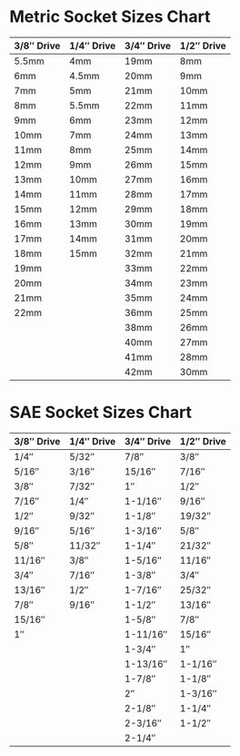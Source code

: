 # Metric Socket Sizes Chart

| 3/8″ Drive | 1/4″ Drive | 3/4″ Drive | 1/2″ Drive |
| --- | --- | --- | --- |
| 5.5mm | 4mm | 19mm | 8mm |
| 6mm | 4.5mm | 20mm | 9mm |
| 7mm | 5mm | 21mm | 10mm |
| 8mm | 5.5mm | 22mm | 11mm |
| 9mm | 6mm | 23mm | 12mm |
| 10mm | 7mm | 24mm | 13mm |
| 11mm | 8mm | 25mm | 14mm |
| 12mm | 9mm | 26mm | 15mm |
| 13mm | 10mm | 27mm | 16mm |
| 14mm | 11mm | 28mm | 17mm |
| 15mm | 12mm | 29mm | 18mm |
| 16mm | 13mm | 30mm | 19mm |
| 17mm | 14mm | 31mm | 20mm |
| 18mm | 15mm | 32mm | 21mm |
| 19mm |  | 33mm | 22mm |
| 20mm |  | 34mm | 23mm |
| 21mm |  | 35mm | 24mm |
| 22mm |  | 36mm | 25mm |
|  |  | 38mm | 26mm |
|  |  | 40mm | 27mm |
|  |  | 41mm | 28mm |
|  |  | 42mm | 30mm |


# SAE Socket Sizes Chart

| 3/8″ Drive | 1/4″ Drive | 3/4″ Drive | 1/2″ Drive |
| --- | --- | --- | --- |
| 1/4″ | 5/32″ | 7/8″ | 3/8″ |
| 5/16″ | 3/16″ | 15/16″ | 7/16″ |
| 3/8″ | 7/32″ | 1″ | 1/2″ |
| 7/16″ | 1/4″ | 1-1/16″ | 9/16″ |
| 1/2″ | 9/32″ | 1-1/8″ | 19/32″ |
| 9/16″ | 5/16″ | 1-3/16″ | 5/8″ |
| 5/8″ | 11/32″ | 1-1/4″ | 21/32″ |
| 11/16″ | 3/8″ | 1-5/16″ | 11/16″ |
| 3/4″ | 7/16″ | 1-3/8″ | 3/4″ |
| 13/16″ | 1/2″ | 1-7/16″ | 25/32″ |
| 7/8″ | 9/16″ | 1-1/2″ | 13/16″ |
| 15/16″ |  | 1-5/8″ | 7/8″ |
| 1″ |  | 1-11/16″ | 15/16″ |
|  |  | 1-3/4″ | 1″ |
|  |  | 1-13/16″ | 1-1/16″ |
|  |  | 1-7/8″ | 1-1/8″ |
|  |  | 2″ | 1-3/16″ |
|  |  | 2-1/8″ | 1-1/4″ |
|  |  | 2-3/16″ | 1-1/2″ |
|  |  | 2-1/4″ |  |

